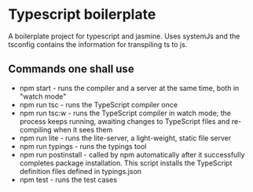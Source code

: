 # Typescript boilerplate
A boilerplate project for typescript and jasmine. Uses systemJs and the tsconfig contains the information for transpiling ts to js.

## Commands one shall use

* npm start - runs the compiler and a server at the same time, both in "watch mode"
* npm run tsc - runs the TypeScript compiler once
* npm run tsc:w - runs the TypeScript compiler in watch mode; the process keeps running, awaiting changes to TypeScript files and re-compiling when it sees them
* npm run lite - runs the lite-server, a light-weight, static file server
* npm run typings - runs the typings tool
* npm run postinstall - called by npm automatically after it successfully completes package installation. This script installs the TypeScript definition files defined in typings.json
* npm test - runs the test cases